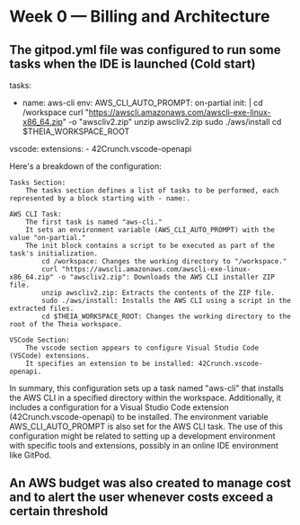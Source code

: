 # Week 0 — Billing and Architecture

## The gitpod.yml file was configured to run some tasks when the IDE is launched (Cold start)


tasks:
  - name: aws-cli
    env: 
      AWS_CLI_AUTO_PROMPT: on-partial
    init: |
      cd /workspace
      curl "https://awscli.amazonaws.com/awscli-exe-linux-x86_64.zip" -o "awscliv2.zip"
      unzip awscliv2.zip
      sudo ./aws/install
      cd $THEIA_WORKSPACE_ROOT


vscode:
  extensions:
    - 42Crunch.vscode-openapi


Here's a breakdown of the configuration:

    Tasks Section:
        The tasks section defines a list of tasks to be performed, each represented by a block starting with - name:.

    AWS CLI Task:
        The first task is named "aws-cli."
        It sets an environment variable (AWS_CLI_AUTO_PROMPT) with the value "on-partial."
        The init block contains a script to be executed as part of the task's initialization.
            cd /workspace: Changes the working directory to "/workspace."
            curl "https://awscli.amazonaws.com/awscli-exe-linux-x86_64.zip" -o "awscliv2.zip": Downloads the AWS CLI installer ZIP file.
            unzip awscliv2.zip: Extracts the contents of the ZIP file.
            sudo ./aws/install: Installs the AWS CLI using a script in the extracted files.
            cd $THEIA_WORKSPACE_ROOT: Changes the working directory to the root of the Theia workspace.

    VSCode Section:
        The vscode section appears to configure Visual Studio Code (VSCode) extensions.
        It specifies an extension to be installed: 42Crunch.vscode-openapi.

In summary, this configuration sets up a task named "aws-cli" that installs the AWS CLI in a specified directory within the workspace. Additionally, it includes a configuration for a Visual Studio Code extension (42Crunch.vscode-openapi) to be installed. The environment variable AWS_CLI_AUTO_PROMPT is also set for the AWS CLI task. The use of this configuration might be related to setting up a development environment with specific tools and extensions, possibly in an online IDE environment like GitPod.


## An AWS budget was also created to manage cost and to alert the user whenever costs exceed a certain threshold